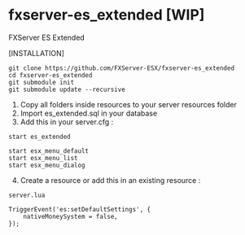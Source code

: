 # fxserver-es_extended [WIP]
FXServer ES Extended

[INSTALLATION]

```
git clone https://github.com/FXServer-ESX/fxserver-es_extended
cd fxserver-es_extended
git submodule init
git submodule update --recursive
```

1) Copy all folders inside resources to your server resources folder
2) Import es_extended.sql in your database
3) Add this in your server.cfg :

```
start es_extended

start esx_menu_default
start esx_menu_list
start esx_menu_dialog
```

4) Create a resource or add this in an existing resource :

```
server.lua

TriggerEvent('es:setDefaultSettings', {
	nativeMoneySystem = false,
});

```